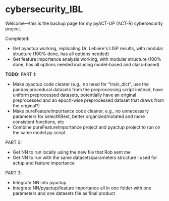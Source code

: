 # cybersecurity_IBL

Welcome—this is the backup page for my pyACT-UP (ACT-R) cybersecurity project.

Completed:
* Get pyactup working, replicating Dr. Lebiere's LISP results, with modular structure (100% done, has all options needed)
* Get feature importance analysis working, with modular structure (100% done, has all options needed including model-based and class-based)

**TODO:**
PART 1:
* Make pyactup code clearer (e.g., no need for "train_dict", use the pandas procedural datasets from the preprocessing script instead, have uniform preprocessed datasets, potentially have an original preprocessed and an epoch-wise preprocessed dataset that draws from the original?)
* Make pureFeatureImportance code cleaner, e.g., no unnecessary parameters for selectKBest, better organized/notated and more consistent functions, etc
* Combine pureFeatureImportance project and pyactup project to run on the same model.py script

PART 2:
* Get NN to run locally using the new file that Rob sent me
* Get NN to run with the same datasets/parameters structure I used for actup and feature importance

PART 3:
* Integrate NN into pyactup
* Integrate NN/pyactup/feature importance all in one folder with one parameters and one datasets file as final product
